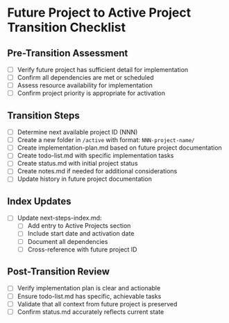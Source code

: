 # Future Project to Active Project Transition Checklist

## Pre-Transition Assessment
- [ ] Verify future project has sufficient detail for implementation
- [ ] Confirm all dependencies are met or scheduled
- [ ] Assess resource availability for implementation
- [ ] Confirm project priority is appropriate for activation

## Transition Steps
- [ ] Determine next available project ID (NNN)
- [ ] Create a new folder in `/active` with format: `NNN-project-name/`
- [ ] Create implementation-plan.md based on future project documentation
- [ ] Create todo-list.md with specific implementation tasks
- [ ] Create status.md with initial project status
- [ ] Create notes.md if needed for additional considerations
- [ ] Update history in future project documentation

## Index Updates
- [ ] Update next-steps-index.md:
  - [ ] Add entry to Active Projects section
  - [ ] Include start date and activation date
  - [ ] Document all dependencies
  - [ ] Cross-reference with future project ID

## Post-Transition Review
- [ ] Verify implementation plan is clear and actionable
- [ ] Ensure todo-list.md has specific, achievable tasks
- [ ] Validate that all context from future project is preserved
- [ ] Confirm status.md accurately reflects current state